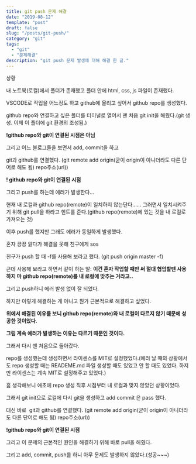 ```yaml
---
title: git push 문제 해결
date: "2019-08-12"
template: "post"
draft: false
slug: "/posts/git-push/"
category: "git"
tags:
  - "git"
  - "문제해결"
description: "git push 문제 발생에 대해 해결 한 글."
---
```


상황

내 노트북(로컬)에서 폴더가 존재했고 폴더 안에 html, css, js 파일이 존재했다.

VSCODE로 작업을 어느정도 하고 github에 올리고 싶어서 github repo를 생성했다.

github repo와 연결하고 싶은 폴더를 터미널로 열어서 맨 처음 git init을 해줬다.(git 생성. 이제 이 폴더에 git 환경의 조성됨.)

**!github repo와 git이 연결된 시점은 아님**

그리고 어느 블로그들을 보면서 add, commit을 하고

git과 github를 연결했다. (git remote add origin(굳이 origin이 아니더라도 다른 단어로 해도 됨) repo주소(url))

**! github repo와 git이 연결된 시점**

그리고 push를 하는데 에러가 발생한다...

현재 내 로컬과 github repo(remote)이 일치하지 않는단다...... 그러면서 일치시켜주기 위해 git pull을 하라고 힌트를 준다.(github repo(remote)에 있는 것을 내 로컬로 가져오는 것)

이후 push를 했지만 그래도 에러가 동일하게 발생했다.

혼자 끙끙 앓다가 해결을 못해 친구에게 sos

친구가 push 할 때 -f를 사용해 보라고 했다. (git push origin master -f)

근데 사용해 보라고 하면서 같이 하는 말: **이건 혼자 작업할 때만 써 절대 협업할땐 사용하지 마 github repo(remote)를 내 로컬에 맞추는 거라고..**

그리고 push하니 에러 발생 없이 잘 되었다.

하지만 이렇게 해결하는 게 아니고 뭔가 근본적으로 해결하고 싶었다.

**위에서 해결된 이유를 보니 github repo(remote)와 내 로컬이 다르지 않기 때문에 성공한 것이었다.**

**그럼 계속 에러가 발생하는 이유는 다르기 때문인 것이다.**

그래서 다시 맨 처음으로 돌아갔다.

repo를 생성했는데 생성하면서 라이센스를 MIT로 설정했었다.(에러 날 때의 상황에서도 repo 생성할 때는 READEME.md 파일 생성할 때도 있었고 안 할 때도 있었다. 하지만 라이센스는 계속 MIT로 설정해주고 있었다.)

흠 생각해보니 애초에 repo 생성 직후 시점부터 내 로컬과 맞지 않았던 상황이었다.

그래서 git init으로 로컬에 다시 git을 생성하고 add commit 은 pass 했다.

대신 바로  git과 github를 연결했다. (git remote add origin(굳이 origin이 아니더라도 다른 단어로 해도 됨) repo주소(url))

**!github repo와 git이 연결된 시점**

그리고 이 문제의 근본적인 원인을 해결하기 위해 바로 pull을 해줬다.

그리고 add, commit, push를 하니 아무 문제도 발생하지 않았다.(성공~~~)
